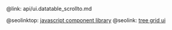@link: api/ui.datatable_scrollto.md

@seolinktop: [javascript component library](https://webix.com)
@seolink: [tree grid ui](https://webix.com/widget/treetable/)